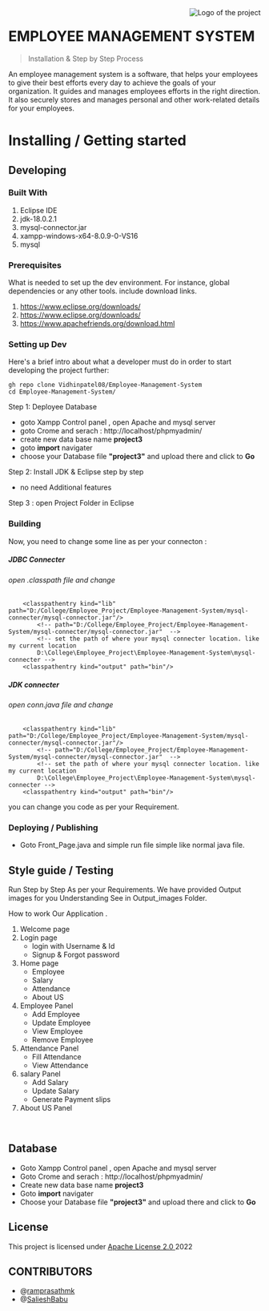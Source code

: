 <!-- # Employee_Management_System
This is project of  Employee_Management_System . It's mini project in our College.

# EMPLOYEE MANAGEMENT SYSTEM
<p>
An employee management system is a software, that helps your 
employees to give their best efforts every day to achieve the goals 
of your organization. It guides and manages employees efforts in 
the right direction. It also securely stores and manages personal 
and other work-related details for your employees.
</p>
<br>
<p>
  here some fercher like  </br>
<ul>
  <li>Employee </br></li>
<ol>
  <li> add </li>
  <li> view </li>
  <li> remove </li>
  <li> update </li>
</ol>
<li>Employee Salary </br></li>
  <ol>
  <li> add </li>
  <li> update </li>
  <li> Generate slips </li>
  </ol>
<li>Employee Attendance </br></li>
  <ol>
  <li> add </li>
  <li> view </li>
  </ol>
<li> AboutUs </br></li>

</ul>


#### It will give you basic inforamtion regarding the project.


code the code as .Zip file
extract the file & location any folder 
image.png
</p> -->

<img src="./src/Employeee/icons/view.jpg" alt="Logo of the project" align="right">

# EMPLOYEE MANAGEMENT SYSTEM 
> Installation & Step by Step Process

An employee management system is a software, that helps your employees to give their best efforts every day to achieve the goals of your organization. It guides and manages employees efforts in the right direction. It also securely stores and manages personal and other work-related details for your employees.

# Installing / Getting started
## Developing

### Built With
1. Eclipse IDE
2. jdk-18.0.2.1
3. mysql-connector.jar
4. xampp-windows-x64-8.0.9-0-VS16
5. mysql


### Prerequisites
What is needed to set up the dev environment. For instance, global dependencies or any other tools. include download links.
1. https://www.eclipse.org/downloads/
2. https://www.eclipse.org/downloads/
3. https://www.apachefriends.org/download.html


### Setting up Dev

Here's a brief intro about what a developer must do in order to start developing
the project further:

```shell
gh repo clone Vidhinpatel08/Employee-Management-System
cd Employee-Management-System/

```

Step 1: Deployee Database
- goto Xampp Control panel , open Apache and mysql server
- goto Crome and serach : http://localhost/phpmyadmin/
- create  new data base name **project3** 
- goto **import** navigater
- choose your Database file **"project3"** and upload there and click to **Go**

Step 2: Install JDK & Eclipse step by step 
- no need Additional features

Step 3 : open Project Folder in Eclipse




### Building

Now, you need to change some line as per your connecton :
##### JDBC Connecter 
###### open .classpath file and change

```
	<classpathentry kind="lib" path="D:/College/Employee_Project/Employee-Management-System/mysql-connecter/mysql-connector.jar"/>
		<!-- path="D:/College/Employee_Project/Employee-Management-System/mysql-connecter/mysql-connector.jar"  --> 
		<!-- set the path of where your mysql connecter location. like my current location
		D:\College\Employee_Project\Employee-Management-System\mysql-connecter -->
	<classpathentry kind="output" path="bin"/>

```
##### JDK connecter
###### open conn.java file and change

```
	<classpathentry kind="lib" path="D:/College/Employee_Project/Employee-Management-System/mysql-connecter/mysql-connector.jar"/>
		<!-- path="D:/College/Employee_Project/Employee-Management-System/mysql-connecter/mysql-connector.jar"  --> 
		<!-- set the path of where your mysql connecter location. like my current location
		D:\College\Employee_Project\Employee-Management-System\mysql-connecter -->
	<classpathentry kind="output" path="bin"/>

```

you can change you code as per your Requirement.

### Deploying / Publishing

- Goto Front_Page.java and simple run file simple like normal java file.


## Style guide / Testing
Run Step by Step As per your Requirements. 
We have provided Output images for you Understanding
See in Output_images Folder.

How to work Our Application .

1. Welcome page
2. Login page
    - login with Username & Id
    - Signup & Forgot password 
3. Home page 
    - Employee 
    - Salary
    - Attendance
    - About US
  4. Employee Panel
      - Add Employee
      - Update Employee
      - View Employee
      - Remove Employee
  5. Attendance Panel
      - Fill Attendance
      - View Attendance
  6. salary Panel
      - Add Salary
      - Update Salary
      - Generate Payment slips 
  7. About US Panel

<br>



## Database

- Goto Xampp Control panel , open Apache and mysql server
- Goto Crome and serach : http://localhost/phpmyadmin/
- Create  new data base name **project3** 
- Goto **import** navigater
- Choose your Database file **"project3"** and upload there and click to **Go**

## License
This project is licensed under <a href="./LICENSE"> Apache License 2.0 </a> 2022


## CONTRIBUTORS
  - @[ramprasathmk](https://github.com/ramprasathmk/)
  - @[SalieshBabu](https://github.com/Sailesh1200/)